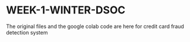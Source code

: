 # WEEK-1-WINTER-DSOC
The original files and the google colab code are here for credit card fraud detection system
